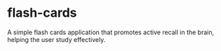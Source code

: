 # flash-cards
 A simple flash cards application that promotes active recall in the brain, helping the user study effectively.
